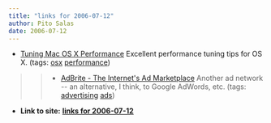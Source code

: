 ```yaml
---
title: "links for 2006-07-12"
author: Pito Salas
date: 2006-07-12
---
```


  * [Tuning Mac OS X Performance](<http://www.thexlab.com/faqs/performance.html>) Excellent performance tuning tips for OS X. (tags: [osx](<http://del.icio.us/pitosalas/osx>) [performance](<http://del.icio.us/pitosalas/performance>))
>>   * [AdBrite - The Internet's Ad Marketplace](<http://www.adbrite.com/>)
Another ad network -- an alternative, I think, to Google AdWords, etc. (tags:
[advertising](<http://del.icio.us/pitosalas/advertising>)
[ads](<http://del.icio.us/pitosalas/ads>))

>>


* **Link to site:** **[links for 2006-07-12](None)**
